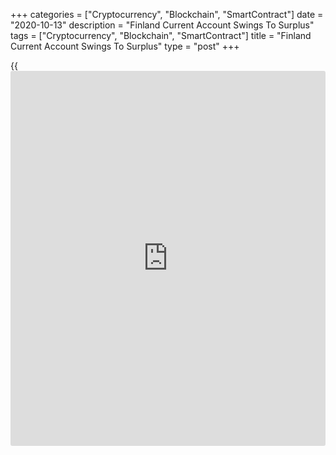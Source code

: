 +++
categories = ["Cryptocurrency", "Blockchain", "SmartContract"]
date = "2020-10-13"
description = "Finland Current Account Swings To Surplus"
tags = ["Cryptocurrency", "Blockchain", "SmartContract"]
title = "Finland Current Account Swings To Surplus"
type = "post"
+++

{{<iframe id="large-banner" src="https://www.bounty.group/#slide=6.0" width="100%" height="600" scrolling="no" style="border: 0px solid rgb(216, 221, 230); border-radius: 3px;">}}

Finland's current account balance swung to a surplus in August, data
from Statistics Finland showed on Tuesday.

The current account balance registered a surplus of EUR 267 million in
August versus a deficit of EUR 97 million in July.

The balance of goods trade showed a surplus of EUR 228 million versus a
deficit of EUR 42 million in July.

The services trade deficit narrowed to EUR 100 million in August from
EUR 270 million in the previous month.

The primary income account was in a EUR 369 million surplus and the
secondary income account logged a shortfall of EUR 230 million.

On a 12-month moving average basis, the current account was EUR 0.4
billion in surplus.

For comments and feedback [contact](https://www.playgroundfx.com/contact/): editorial@rtt[news](https://www.letsplayfx.com/blog/forex-news-website/).com

[Economic News][1]

 **What parts of the world are seeing the best (and worst) economic
performances lately? Click[here][2] to check out our [Econ Scorecard][2]
and find out! See up-to-the-moment [ranking](https://www.playgroundfx.com/blog/crypto-exchange-ranking/)s for the best and worst
performers in [GDP][3], [unemployment rate][4], [inflation][5] and much
more.**

   1. www.rtt[news](https://www.letsplayfx.com/blog/forex-news-website/).com/Content/EconomicNews.aspx
   2. www.rtt[news](https://www.letsplayfx.com/blog/forex-news-website/).com/economic-scorecard/world-rank/retail-sales/highest-performance.aspx
   3. www.rtt[news](https://www.letsplayfx.com/blog/forex-news-website/).com/economic-scorecard/world-rank/GDP/highest-performance.aspx
   4. www.rtt[news](https://www.letsplayfx.com/blog/forex-news-website/).com/economic-scorecard/world-rank/unemployment-rate/lowest-performance.aspx
   5. www.rtt[news](https://www.letsplayfx.com/blog/forex-news-website/).com/economic-scorecard/world-rank/CPI/highest-performance.aspx
